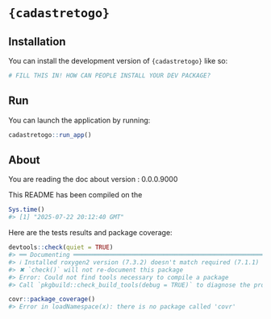 
<!-- README.md is generated from README.Rmd. Please edit that file -->

# `{cadastretogo}`

<!-- badges: start -->

<!-- badges: end -->

## Installation

You can install the development version of `{cadastretogo}` like so:

``` r
# FILL THIS IN! HOW CAN PEOPLE INSTALL YOUR DEV PACKAGE?
```

## Run

You can launch the application by running:

``` r
cadastretogo::run_app()
```

## About

You are reading the doc about version : 0.0.0.9000

This README has been compiled on the

``` r
Sys.time()
#> [1] "2025-07-22 20:12:40 GMT"
```

Here are the tests results and package coverage:

``` r
devtools::check(quiet = TRUE)
#> ══ Documenting ═════════════════════════════════════════════════════════════════
#> ℹ Installed roxygen2 version (7.3.2) doesn't match required (7.1.1)
#> ✖ `check()` will not re-document this package
#> Error: Could not find tools necessary to compile a package
#> Call `pkgbuild::check_build_tools(debug = TRUE)` to diagnose the problem.
```

``` r
covr::package_coverage()
#> Error in loadNamespace(x): there is no package called 'covr'
```
